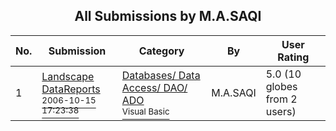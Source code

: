 ﻿<div align="center">

## All Submissions by M\.A\.SAQI

</div>

No.  | Submission | Category | By   | User Rating
---- | ---------- | -------- | ---- | -----------
1 | [Landscape DataReports<br /><sup>2006-10-15 17:23:38</sup>](https://github.com/Planet-Source-Code/m-a-saqi-landscape-datareports__1-66786) | [Databases/ Data Access/ DAO/ ADO<br /><sup>Visual Basic</sup>](../ByCategory/databases-data-access-dao-ado__1-6.md) | M\.A\.SAQI | 5.0 (10 globes from 2 users)
